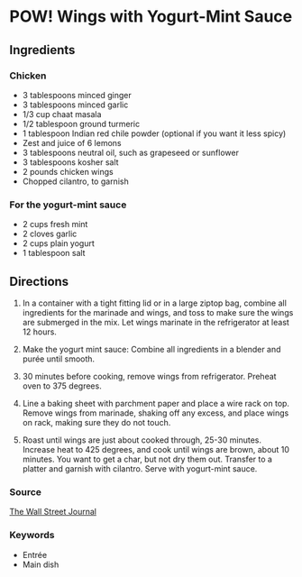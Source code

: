 # POW! Wings with Yogurt-Mint Sauce

## Ingredients

### Chicken

- 3 tablespoons minced ginger
- 3 tablespoons minced garlic
- 1/3 cup chaat masala
- 1/2 tablespoon ground turmeric
- 1 tablespoon Indian red chile powder (optional if you want it less spicy)
- Zest and juice of 6 lemons
- 3 tablespoons neutral oil, such as grapeseed or sunflower
- 3 tablespoons kosher salt
- 2 pounds chicken wings
- Chopped cilantro, to garnish

### For the yogurt-mint sauce

- 2 cups fresh mint
- 2 cloves garlic
- 2 cups plain yogurt
- 1 tablespoon salt

## Directions

1. In a container with a tight fitting lid or in a large ziptop bag, combine
   all ingredients for the marinade and wings, and toss to make sure the wings
   are submerged in the mix. Let wings marinate in the refrigerator at least 12
   hours.

1. Make the yogurt mint sauce: Combine all ingredients in a blender and purée
   until smooth.

1. 30 minutes before cooking, remove wings from refrigerator. Preheat oven to
   375 degrees.

1. Line a baking sheet with parchment paper and place a wire rack on top.
   Remove wings from marinade, shaking off any excess, and place wings on rack,
   making sure they do not touch.

1. Roast until wings are just about cooked through, 25-30 minutes. Increase
   heat to 425 degrees, and cook until wings are brown, about 10 minutes. You
   want to get a char, but not dry them out. Transfer to a platter and garnish
   with cilantro. Serve with yogurt-mint sauce.

### Source

[The Wall Street Journal](https://www.wsj.com/articles/super-bowl-recipes-the-best-chicken-wings-for-the-win-11675965922)

### Keywords

- Entrée
- Main dish
